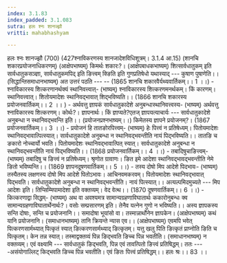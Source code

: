```yaml
---
index: 3.1.83
index_padded: 3.1.083
sutra: हलः श्नः शानज्झौ
vritti: mahabhashyam

---
```

 हलः श्नः शानज्झौ (700) (427श्नाविकरणस्य शानजादेशविधिशूत्रम्। 3.1.4 आ.15) (शानचि शकारप्रयोजनाधिकरणम्) (आक्षेपभाष्यम्) किमर्थः शकारः?। (आक्षेपबाधकभाष्यम्) शित्सार्वधातुकम् इति सार्वधातुकसञ्ज्ञा, सार्वधातुकमपिद् इति ङित्त्वम् क्ङिति इति गुणप्रतिषेधो यथास्याद् --- कुषाण पुषाणेति।। (सिद्धान्तिसमाधानभाष्यम्) अत उत्तरं पठति --- -- (1865 शानचि शकारवैर्यथ्यवार्तिकम्।। 1 ।।) - श्नाविकारस्य शित्करणानर्थक्यं स्थानिवत्त्वात्- (भाष्यम्) श्नाविकारस्य शित्करणमनर्थकम्। किं कारणम्। स्थानिवत्त्वात्। शितोयमादेशः स्थानिवद्भावात् शिद्भविष्यति।। (1866 शानचि शकारस्य प्रयोजनवार्तिकम्।। 2 ।। ) - अर्थवत्तु ज्ञापकं सार्वधातुकादेशे अनुबन्धास्थानिवत्त्वस्य- (भाष्यम्) अर्थवत्तु श्नाविकारस्य शित्करणम्। कोर्थः?। ज्ञापनार्थः। किं ज्ञाप्यते?एतज् ज्ञापयत्याचार्यः --- सार्वधातुकादेशे अनुबन्धा न स्थानिवद्भवन्ति इति।। (प्रयोजनप्रश्नभाष्यम्।।) किमेतस्य ज्ञापने प्रयोजनम्?। (1867 प्रयोजनवार्तिकम्।। 3 ।।) - प्रयोजनं हि तातङोरपित्त्वम्- (भाष्यम्) हेः पित्त्वं न प्रतिषेध्यम्। पितोयमादेशः स्थानिवद्भावात्पित्स्यात्। सार्वधातुकादेशे अनुबन्धा न स्थानिवद्भवन्तीति नायं पिद्भविष्यति।। तातङि च ङकारो नोच्चार्यो भवति। पितोयमादेशः स्थानिवद्भावात्पित् स्यात्। सार्वधातुकादेशे अनुबन्धा न स्थानिवद्भवन्तीति नायं पिद्भविष्यति।। (1868 प्रयोजनवार्तिकम्।। 4 ।।) - तबादिषुचाङित्त्वम्- (भाष्यम्) तबादिषु च ङित्त्वं न प्रतिषेध्यम्। श्रृणोत ग्रावाणः। ङित इमे आदेशा स्थानिवद्भावद्भवन्तीति नेमे ङितो भविष्यन्ति।। (1869 ज्ञापनदूषणवार्तिकम्।। 5 ।।) - तस्य दोषो मिप आदेशे पिदभावः- (भाष्यम्) तस्यैतस्य लक्षणस्य दोषो मिप आदेशे पितोऽभावः। आचिनवमकरवम्। पितोयमादेशः स्थानिवद्भावात् पिद्भवति। सार्वधातुकादेशे अनुबन्धा न स्थानिवद्भवन्तीति। नायं पित्स्यात्।। अत्यल्पमिदमुच्यते --- मिप आदेशः इति। तिप्सिम्मिपामादेशा इति वक्तव्यम्। वेद वेत्थ।। (1870 दूषणवार्तिकम्।। 6 ।।) - कित्करणाद्वा सिद्धम्- (भाष्यम्) अथ वा अवश्यमत्र सामान्यग्रहणाविघातार्थः ककारोनुबन्धः क्व सामान्यग्रहणाविघातार्थेनार्थः?। वसोः सम्प्रसारणम् इति। तेनैव यत्नेन गुणो न भविष्यति।। अस्य ज्ञापकस्य सन्ति दोषाः, सन्ति च प्रयोजनानि।। समादोषा भूयांसो वा। तस्मान्नार्थोनेन ज्ञापकेन। (आक्षेपभाष्यम्) कथं यानि प्रयोजनानि। (समाधानभाष्यम्) तानि क्रियन्ते न्यास एव।। (आक्षेपभाष्यम्) एवमपि भवेत् पित्करणसार्मथ्यात् पित्कृतं स्यात् ङित्करणसार्मथ्याद् ङित्कृतम्। यत्तु खलु पिति ङित्कृतं प्राप्नोति ङिति च पित्कृतम्। केन तन्न स्यात्। तस्माद्वक्तव्यं पिन्न ङिद्भवति ङिच्च पिन्न भवतीति। (समाधानभाष्यम्) न वक्तव्यम्। एवं वक्ष्यामि --- सार्वधातुकं ङिद्भवति, पिन्न एवं तावत्पितो ङित्त्वं प्रतिषिद्धम्। ततः --- -असंयोगाल्लिट् किद्भवति ङिच्च पिन्न भवतीति। एवं ङितः पित्त्वं प्रतिषिद्धम्।। हलः श्रः।। 83 ।। 